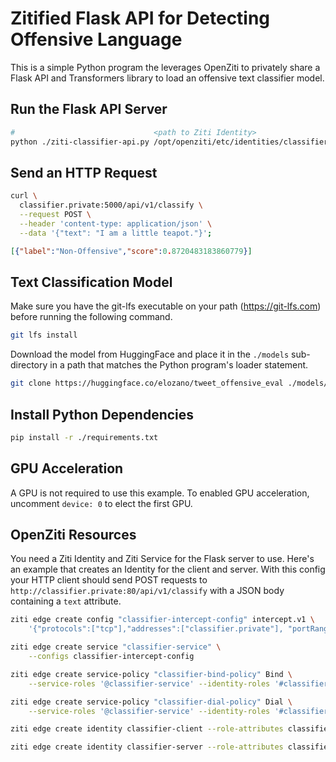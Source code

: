 
# Zitified Flask API for Detecting Offensive Language

This is a simple Python program the leverages OpenZiti to privately share a Flask API and Transformers library to load
an offensive text classifier model.

## Run the Flask API Server

```bash
#                               <path to Ziti Identity>                             <Ziti Service name>
python ./ziti-classifier-api.py /opt/openziti/etc/identities/classifier-server.json classifier-service
```

## Send an HTTP Request

```bash
curl \
  classifier.private:5000/api/v1/classify \
  --request POST \
  --header 'content-type: application/json' \
  --data '{"text": "I am a little teapot."}';
```

```json
[{"label":"Non-Offensive","score":0.8720483183860779}]
```

## Text Classification Model

Make sure you have the git-lfs executable on your path (https://git-lfs.com) before running the following command.

```bash
git lfs install
```

Download the model from HuggingFace and place it in the `./models` sub-directory in a path that matches the
Python program's loader statement.

```bash
git clone https://huggingface.co/elozano/tweet_offensive_eval ./models/elozano_tweet_offensive_eval
```

## Install Python Dependencies

```bash
pip install -r ./requirements.txt
```

## GPU Acceleration

A GPU is not required to use this example. To enabled GPU acceleration, uncomment `device: 0` to elect the first GPU.  

## OpenZiti Resources

You need a Ziti Identity and Ziti Service for the Flask server to use. Here's an example that creates an Identity for the client and server. With this config your HTTP client should send POST requests to `http://classifier.private:80/api/v1/classify` with a JSON body containing a `text` attribute.

```bash
ziti edge create config "classifier-intercept-config" intercept.v1 \
    '{"protocols":["tcp"],"addresses":["classifier.private"], "portRanges":[{"low":80, "high":80}]}'

ziti edge create service "classifier-service" \
    --configs classifier-intercept-config

ziti edge create service-policy "classifier-bind-policy" Bind \
    --service-roles '@classifier-service' --identity-roles '#classifier-hosts'

ziti edge create service-policy "classifier-dial-policy" Dial \
    --service-roles '@classifier-service' --identity-roles '#classifier-clients'

ziti edge create identity classifier-client --role-attributes classifier-clients

ziti edge create identity classifier-server --role-attributes classifier-hosts
```
